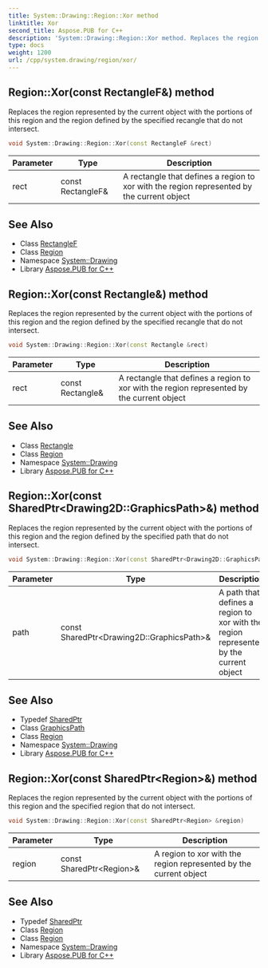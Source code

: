 ```yaml
---
title: System::Drawing::Region::Xor method
linktitle: Xor
second_title: Aspose.PUB for C++
description: 'System::Drawing::Region::Xor method. Replaces the region represented by the current object with the portions of this region and the region defined by the specified recangle that do not intersect in C++.'
type: docs
weight: 1200
url: /cpp/system.drawing/region/xor/
---
```

## Region::Xor(const RectangleF\&) method


Replaces the region represented by the current object with the portions of this region and the region defined by the specified recangle that do not intersect.

```cpp
void System::Drawing::Region::Xor(const RectangleF &rect)
```


| Parameter | Type | Description |
| --- | --- | --- |
| rect | const RectangleF\& | A rectangle that defines a region to xor with the region represented by the current object |

## See Also

* Class [RectangleF](../../rectanglef/)
* Class [Region](../)
* Namespace [System::Drawing](../../)
* Library [Aspose.PUB for C++](../../../)
## Region::Xor(const Rectangle\&) method


Replaces the region represented by the current object with the portions of this region and the region defined by the specified recangle that do not intersect.

```cpp
void System::Drawing::Region::Xor(const Rectangle &rect)
```


| Parameter | Type | Description |
| --- | --- | --- |
| rect | const Rectangle\& | A rectangle that defines a region to xor with the region represented by the current object |

## See Also

* Class [Rectangle](../../rectangle/)
* Class [Region](../)
* Namespace [System::Drawing](../../)
* Library [Aspose.PUB for C++](../../../)
## Region::Xor(const SharedPtr\<Drawing2D::GraphicsPath\>\&) method


Replaces the region represented by the current object with the portions of this region and the region defined by the specified path that do not intersect.

```cpp
void System::Drawing::Region::Xor(const SharedPtr<Drawing2D::GraphicsPath> &path)
```


| Parameter | Type | Description |
| --- | --- | --- |
| path | const SharedPtr\<Drawing2D::GraphicsPath\>\& | A path that defines a region to xor with the region represented by the current object |

## See Also

* Typedef [SharedPtr](../../../system/sharedptr/)
* Class [GraphicsPath](../../../system.drawing.drawing2d/graphicspath/)
* Class [Region](../)
* Namespace [System::Drawing](../../)
* Library [Aspose.PUB for C++](../../../)
## Region::Xor(const SharedPtr\<Region\>\&) method


Replaces the region represented by the current object with the portions of this region and the specified region that do not intersect.

```cpp
void System::Drawing::Region::Xor(const SharedPtr<Region> &region)
```


| Parameter | Type | Description |
| --- | --- | --- |
| region | const SharedPtr\<Region\>\& | A region to xor with the region represented by the current object |

## See Also

* Typedef [SharedPtr](../../../system/sharedptr/)
* Class [Region](../)
* Class [Region](../)
* Namespace [System::Drawing](../../)
* Library [Aspose.PUB for C++](../../../)
